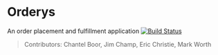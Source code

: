 # Orderys
An order placement and fulfillment application
[![Build Status](https://travis-ci.org/NullTerminus/Orderys.svg?branch=master)](https://travis-ci.org/NullTerminus/Orderys)
> Contributors: Chantel Boor, Jim Champ, Eric Christie, Mark Worth

